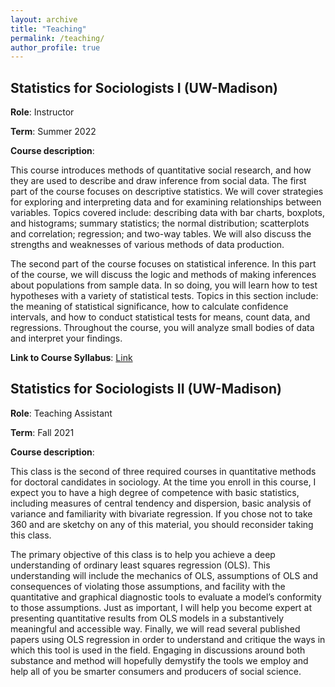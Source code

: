 ```yaml
---
layout: archive
title: "Teaching"
permalink: /teaching/
author_profile: true
---
```


## Statistics for Sociologists I (UW-Madison)
**Role**: Instructor

**Term**: Summer 2022

**Course description**: 

This course introduces methods of quantitative social research, and how they are used to describe and draw inference from social data. The first part of the course focuses on descriptive statistics. We will cover strategies for exploring and interpreting data and for examining relationships between variables. Topics covered include: describing data with bar charts, boxplots, and histograms; summary statistics; the normal distribution; scatterplots and correlation; regression; and two-way tables. We will also discuss the strengths and weaknesses of various methods of data
production. 

The second part of the course focuses on statistical inference. In this part of the course, we will discuss the logic and methods of making inferences about populations from sample data. In so doing, you will learn how to test hypotheses with a variety of statistical tests. Topics in this section include: the meaning of statistical significance, how to calculate confidence intervals, and how to conduct statistical tests for means, count data, and regressions. Throughout the course, you will analyze small bodies of data and interpret your findings.

**Link to Course Syllabus**: [Link](https://www.dropbox.com/scl/fi/1mxdbi6ecvk8bdgeiojuy/SOC360_SUMMER-2022_Syllabus.pdf?rlkey=gkoa6jwo52n430gfzj2maw61e&dl=0)

## Statistics for Sociologists II (UW-Madison)
**Role**: Teaching Assistant

**Term**: Fall 2021

**Course description**: 

This class is the second of three required courses in quantitative methods for doctoral candidates in sociology. At the time you enroll in this course, I expect you to have a high degree of competence with basic statistics, including measures of central tendency and dispersion, basic analysis of variance and familiarity with bivariate regression. If you chose not to take 360 and are sketchy on any of this material, you should reconsider taking this class.

The primary objective of this class is to help you achieve a deep understanding of ordinary least squares regression (OLS). This understanding will include the mechanics of OLS, assumptions of OLS and consequences of violating those assumptions, and facility with the quantitative and graphical diagnostic tools to evaluate a model’s conformity to those assumptions. Just as important, I will help you become expert at presenting quantitative results from OLS models in a substantively meaningful and accessible way. Finally, we will read several published papers using OLS regression in order to understand and critique the ways in which this tool is used in the field. Engaging in discussions around both substance and method will hopefully demystify the tools we employ and help all of you be smarter consumers and producers of social science.
